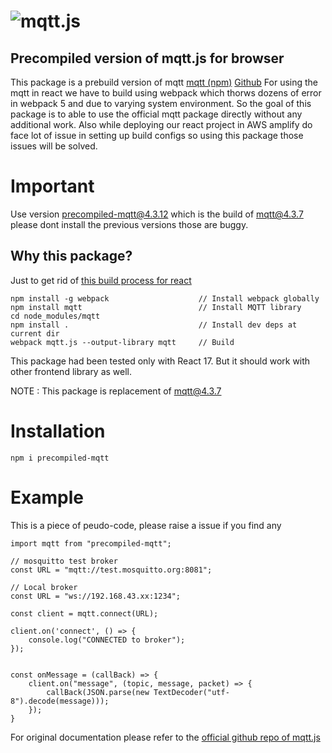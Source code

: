 ![mqtt.js](https://raw.githubusercontent.com/mqttjs/MQTT.js/137ee0e3940c1f01049a30248c70f24dc6e6f829/MQTT.js.png)
=======


## Precompiled version of mqtt.js for browser
This package is a prebuild version of mqtt [mqtt (npm)](https://www.npmjs.com/package/mqtt) [Github](https://github.com/mqttjs/MQTT.js)
For using the mqtt in react we have to build using webpack which thorws dozens of error in webpack 5 and due to varying system environment. So the goal of this package is to able to use the official mqtt package directly without any additional work. Also while deploying our react project in AWS amplify do face lot of issue in setting up build configs so using this package those issues will be solved. 

# Important
Use version  precompiled-mqtt@4.3.12 which is the build of mqtt@4.3.7 please dont install the previous versions those are buggy.


## Why this package?
Just to get rid of [this build process for react](https://github.com/mqttjs/MQTT.js#react)
```
npm install -g webpack                    // Install webpack globally
npm install mqtt                          // Install MQTT library
cd node_modules/mqtt
npm install .                             // Install dev deps at current dir
webpack mqtt.js --output-library mqtt     // Build
```


This package had been tested only with React 17. But it should work with other frontend library as well.

NOTE : This package is replacement of [mqtt@4.3.7](https://www.npmjs.com/package/mqtt)

# Installation
```
npm i precompiled-mqtt
```

# Example
This is a piece of peudo-code, please raise a issue if you find any
```
import mqtt from "precompiled-mqtt";

// mosquitto test broker
const URL = "mqtt://test.mosquitto.org:8081";

// Local broker
const URL = "ws://192.168.43.xx:1234";

const client = mqtt.connect(URL);

client.on('connect', () => {
    console.log("CONNECTED to broker");
});


const onMessage = (callBack) => {
    client.on("message", (topic, message, packet) => {
        callBack(JSON.parse(new TextDecoder("utf-8").decode(message)));
    });
}
```

For original documentation please refer to the  [official github repo of mqtt.js](https://github.com/mqttjs/MQTT.js#readme)

